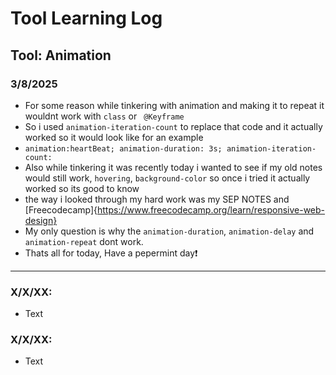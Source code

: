 # Tool Learning Log

## Tool: Animation
### 3/8/2025

* For some reason while tinkering with animation and making it to repeat it wouldnt work with `class` or ` @Keyframe`
*  So i used `animation-iteration-count` to replace that code and it actually worked so it would look like for an example
*  ` animation:heartBeat;
  animation-duration: 3s;
  animation-iteration-count: `
*  Also while tinkering it was recently today i wanted to see if my old notes would still work, `hovering`, `background-color` so once i tried it actually worked so its good to know
* the way i looked through my hard work was my SEP NOTES and [Freecodecamp]{https://www.freecodecamp.org/learn/responsive-web-design}
* My only question is why the `animation-duration`, `animation-delay` and `animation-repeat` dont work.
* Thats all for today, Have a pepermint day❗️

---

### X/X/XX:
* Text

### X/X/XX:
* Text


<!--
* Links you used today (websites, videos, etc)
* Things you tried, progress you made, etc
* Challenges, a-ha moments, etc
* Questions you still have
* What you're going to try next
-->
